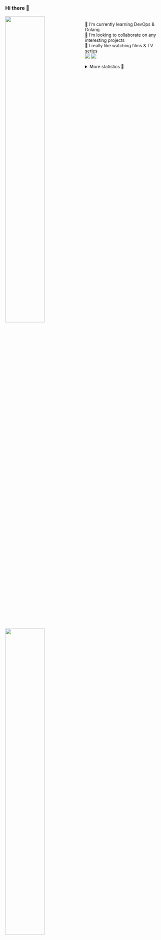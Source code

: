 ### Hi there 👋


[<img align="left" width="50%" src="https://github-readme-stats.vercel.app/api?username=rufusnufus&hide=issues&show_icons=true&count_private=true&theme=transparent&title_color=FF6F40&text_color=FBF9F8&icon_color=F48242&hide_border=true&hide_title=true#gh-dark-mode-only">](https://metrics.lecoq.io/rufusnufus#gh-dark-mode-only)
[<img align="left" width="50%" src="https://github-readme-stats.vercel.app/api?username=rufusnufus&hide=issues&show_icons=true&count_private=true&theme=transparent&title_color=FF6533&text_color=4D4644&icon_color=FF8038&hide_border=true&hide_title=true#gh-light-mode-only">](https://metrics.lecoq.io/rufusnufus#gh-light-mode-only)

<p>
  <br>
  🌱 I’m currently learning DevOps & Golang</br>
  👯 I’m looking to collaborate on any interesting projects</br>
  🎥 I really like watching films & TV series</br>
  <a href="https://linkedin.com/in/rufusnufus"><img src="https://img.shields.io/badge/linkedin-0077B5.svg?style=for-the-badge&logo=linkedin&logoColor=white"/></a>
  <a href="https://t.me/rufusnufus"><img src="https://img.shields.io/badge/-telegram-black?style=for-the-badge&color=blue&logo=telegram"/></a>
</p>

<p text-align="left">
<details>
  <summary>More statistics 👀</summary><br/>

<!--START_SECTION:waka-->
![Code Time](http://img.shields.io/badge/Code%20Time-371%20hrs%2056%20mins-blue)

![Profile Views](http://img.shields.io/badge/Profile%20Views-6-blue)

**I'm an Early 🐤** 

```text
🌞 Morning                5844 commits        █████░░░░░░░░░░░░░░░░░░░░   21.14 % 
🌆 Daytime                16120 commits       ███████████████░░░░░░░░░░   58.31 % 
🌃 Evening                4959 commits        ████░░░░░░░░░░░░░░░░░░░░░   17.94 % 
🌙 Night                  723 commits         █░░░░░░░░░░░░░░░░░░░░░░░░   02.62 % 
```
📅 **I'm Most Productive on Monday** 

```text
Monday                   5673 commits        █████░░░░░░░░░░░░░░░░░░░░   20.52 % 
Tuesday                  5149 commits        █████░░░░░░░░░░░░░░░░░░░░   18.62 % 
Wednesday                5565 commits        █████░░░░░░░░░░░░░░░░░░░░   20.13 % 
Thursday                 4865 commits        ████░░░░░░░░░░░░░░░░░░░░░   17.60 % 
Friday                   4839 commits        ████░░░░░░░░░░░░░░░░░░░░░   17.50 % 
Saturday                 664 commits         █░░░░░░░░░░░░░░░░░░░░░░░░   02.40 % 
Sunday                   891 commits         █░░░░░░░░░░░░░░░░░░░░░░░░   03.22 % 
```


📊 **This Week I Spent My Time On** 

```text
💬 Programming Languages: 
Other                    8 hrs 12 mins       ████████░░░░░░░░░░░░░░░░░   33.90 % 
Ruby                     7 hrs 2 mins        ███████░░░░░░░░░░░░░░░░░░   29.14 % 
YAML                     2 hrs 9 mins        ██░░░░░░░░░░░░░░░░░░░░░░░   08.92 % 
HCL                      1 hr 36 mins        ██░░░░░░░░░░░░░░░░░░░░░░░   06.66 % 
Terraform                1 hr 30 mins        ██░░░░░░░░░░░░░░░░░░░░░░░   06.25 % 

🔥 Editors: 
VS Code                  16 hrs 6 mins       █████████████████░░░░░░░░   66.60 % 
iTerm2                   8 hrs 4 mins        ████████░░░░░░░░░░░░░░░░░   33.40 % 
```

**I Mostly Code in Java** 

```text
Python                   18 repos            ███░░░░░░░░░░░░░░░░░░░░░░   12.00 % 
Smarty                   15 repos            ██░░░░░░░░░░░░░░░░░░░░░░░   10.00 % 
HCL                      6 repos             █░░░░░░░░░░░░░░░░░░░░░░░░   04.00 % 
HTML                     4 repos             █░░░░░░░░░░░░░░░░░░░░░░░░   02.67 % 
Mustache                 4 repos             █░░░░░░░░░░░░░░░░░░░░░░░░   02.67 % 
```




 Last Updated on 28/06/2023 01:12:51 UTC
<!--END_SECTION:waka-->

</details>
</p>
